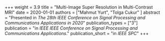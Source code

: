 +++
weight = 3.9
title = "Multi-Image Super Resolution in Multi-Contrast MRI"
date = 2020-01-01
authors = ["Mahmut Yurt", "Tolga Cukur" ]
abstract = "Presented in *The 28th IEEE Conference on Signal Processing and Communications Applications in 2020*"
publication_types = ["3"]
publication = "in *IEEE IEEE Conference on Signal Processing and Communications Applications*."
publication_short = "in *IEEE SPC*"
+++
